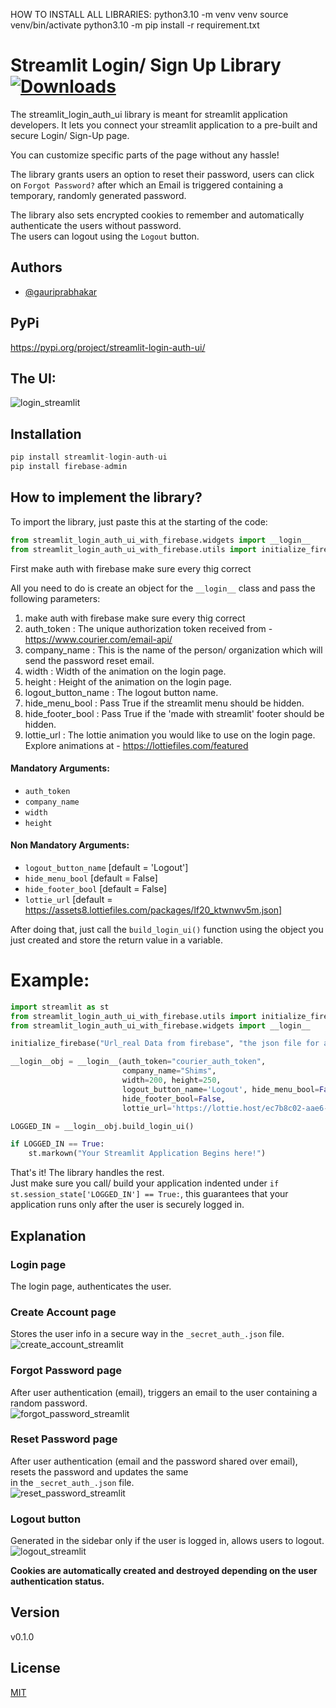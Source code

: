 
HOW TO INSTALL ALL LIBRARIES:
python3.10 -m venv venv
source venv/bin/activate
python3.10 -m pip install -r requirement.txt

# Streamlit Login/ Sign Up Library   [![Downloads](https://static.pepy.tech/personalized-badge/streamlit-login-auth-ui?period=month&units=international_system&left_color=grey&right_color=blue&left_text=downloads)](https://pepy.tech/project/streamlit-login-auth-ui)

The streamlit_login_auth_ui library is meant for streamlit application developers.
It lets you connect your streamlit application to a pre-built and secure Login/ Sign-Up page.

You can customize specific parts of the page without any hassle!

The library grants users an option to reset their password, users can click on ```Forgot Password?``` after which an Email is triggered containing a temporary, randomly generated password.

The library also sets encrypted cookies to remember and automatically authenticate the users without password. \
The users can logout using the ```Logout``` button.


## Authors
- [@gauriprabhakar](https://github.com/GauriSP10)

## PyPi
https://pypi.org/project/streamlit-login-auth-ui/

## The UI:
![login_streamlit](https://user-images.githubusercontent.com/75731631/185765909-a70dd7af-240d-4a90-9140-45d6292e76f0.png)
 
## Installation

```python
pip install streamlit-login-auth-ui
pip install firebase-admin

```

## How to implement the library?

To import the library, just paste this at the starting of the code:

```python
from streamlit_login_auth_ui_with_firebase.widgets import __login__
from streamlit_login_auth_ui_with_firebase.utils import initialize_firebase


```
First make auth with firebase make sure every thig correct 

All you need to do is create an object for the ```__login__``` class and pass the following parameters:
1. make auth with firebase make sure every thig correct
2. auth_token : The unique authorization token received from - https://www.courier.com/email-api/
3. company_name : This is the name of the person/ organization which will send the password reset email.
4. width : Width of the animation on the login page.
5. height : Height of the animation on the login page.
6. logout_button_name : The logout button name.
7. hide_menu_bool : Pass True if the streamlit menu should be hidden.
8. hide_footer_bool : Pass True if the 'made with streamlit' footer should be hidden.
9. lottie_url : The lottie animation you would like to use on the login page. Explore animations at - https://lottiefiles.com/featured

#### Mandatory Arguments:
* ```auth_token```
* ```company_name```
* ```width```
* ```height```

#### Non Mandatory Arguments:
* ```logout_button_name```     [default = 'Logout']
* ```hide_menu_bool```         [default = False]
* ```hide_footer_bool```       [default = False]
* ```lottie_url```             [default = https://assets8.lottiefiles.com/packages/lf20_ktwnwv5m.json]

After doing that, just call the ```build_login_ui()``` function using the object you just created and store the return value in a variable.

# Example:

```python
import streamlit as st
from streamlit_login_auth_ui_with_firebase.utils import initialize_firebase
from streamlit_login_auth_ui_with_firebase.widgets import __login__

initialize_firebase("Url_real Data from firebase", "the json file for auth with firebase")

__login__obj = __login__(auth_token="courier_auth_token",
                         company_name="Shims",
                         width=200, height=250,
                         logout_button_name='Logout', hide_menu_bool=False,
                         hide_footer_bool=False,
                         lottie_url='https://lottie.host/ec7b8c02-aae6-4394-ad99-8a944712dcab/UhxrzE6UxX.json')

LOGGED_IN = __login__obj.build_login_ui()

if LOGGED_IN == True:
    st.markown("Your Streamlit Application Begins here!")
```

That's it! The library handles the rest. \
Just make sure you call/ build your application indented under ```if st.session_state['LOGGED_IN'] == True:```, this guarantees that your application runs only after the user is securely logged in. 

## Explanation
### Login page
The login page, authenticates the user.

### Create Account page
Stores the user info in a secure way in the ```_secret_auth_.json``` file. \
![create_account_streamlit](https://user-images.githubusercontent.com/75731631/185765826-3bb5d2ca-c549-46ff-bf14-2cc42d295588.png)

### Forgot Password page
After user authentication (email), triggers an email to the user containing a random password. \
![forgot_password_streamlit](https://user-images.githubusercontent.com/75731631/185765851-18db4775-b1f0-4cfe-86a7-93bda88227dd.png)

### Reset Password page
After user authentication (email and the password shared over email), resets the password and updates the same \
in the ```_secret_auth_.json``` file. \
![reset_password_streamlit](https://user-images.githubusercontent.com/75731631/185765859-a0cf45b0-bfa4-489d-8060-001a9372843a.png)

### Logout button
Generated in the sidebar only if the user is logged in, allows users to logout. \
![logout_streamlit](https://user-images.githubusercontent.com/75731631/185765879-dbe17dda-93e3-4417-b5fc-5ce1d4dc8ecc.png)

__Cookies are automatically created and destroyed depending on the user authentication status.__

## Version
v0.1.0

## License
[MIT](https://github.com/GauriSP10/streamlit_login_auth_ui/blob/main/LICENSE)






